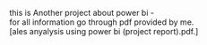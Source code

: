 this is Another project about power bi -<br>
for all information go through pdf provided by me. <br>
[ales anyalysis using power bi (project report).pdf.]

